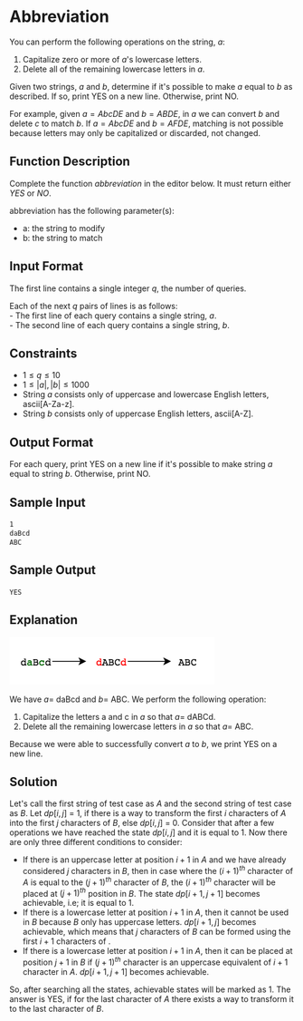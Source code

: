 # Abbreviation

You can perform the following operations on the string, $a$:

1. Capitalize zero or more of $a$'s lowercase letters.
2. Delete all of the remaining lowercase letters in $a$.

Given two strings, $a$ and $b$, determine if it's possible to make $a$ equal to $b$ as described. If so, print YES on a new line. Otherwise, print NO.

For example, given $a = AbcDE$ and $b = ABDE$, in $a$ we can convert $b$ and delete $c$ to match $b$. If $a = AbcDE$ and $b = AFDE$, matching is not possible because letters may only be capitalized or discarded, not changed.

## Function Description

Complete the function $abbreviation$ in the editor below. It must return either $YES$ or $NO$.

abbreviation has the following parameter(s):

* a: the string to modify
* b: the string to match

## Input Format

The first line contains a single integer $q$, the number of queries.

Each of the next $q$ pairs of lines is as follows:\
\- The first line of each query contains a single string, $a$.\
\- The second line of each query contains a single string, $b$.

## Constraints

* $1 ≤ q ≤ 10$
* $1 ≤ |a|, |b| ≤ 1000$
* String $a$ consists only of uppercase and lowercase English letters, ascii[A-Za-z].
* String $b$ consists only of uppercase English letters, ascii[A-Z].

## Output Format

For each query, print YES on a new line if it's possible to make string $a$ equal to string $b$. Otherwise, print NO.

## Sample Input

```text
1
daBcd
ABC
```

## Sample Output

```text
YES
```

## Explanation

![ ](1502716084-18f3d592c9-abbr.png)

We have $a =$ daBcd and $b =$ ABC. We perform the following operation:

1. Capitalize the letters a and c in $a$ so that $a =$ dABCd.
2. Delete all the remaining lowercase letters in $a$ so that $a =$ ABC.

Because we were able to successfully convert $a$ to $b$, we print YES on a new line.

## Solution

Let's call the first string of test case as $A$ and the second string of test case as $B$. Let $dp[i, j]$ = 1, if there is a way to transform the first $i$ characters of $A$ into the first $j$ characters of $B$, else $dp[i, j]$ = 0. Consider that after a few operations we have reached the state $dp[i, j]$ and it is equal to 1. Now there are only three different conditions to consider:

* If there is an uppercase letter at position $i + 1$ in $A$ and we have already considered $j$ characters in $B$, then in case where the $(i + 1)^{th}$ character of $A$ is equal to the $(j + 1)^{th}$ character of $B$, the $(i + 1)^{th}$ character will be placed at $(j + 1)^{th}$ position in $B$. The state $dp[i + 1, j + 1]$ becomes achievable, i.e; it is equal to 1.
* If there is a lowercase letter at position $i + 1$ in $A$, then it cannot be used in $B$ because $B$ only has uppercase letters. $dp[i + 1, j]$ becomes achievable, which means that $j$ characters of $B$ can be formed using the first $i + 1$ characters of .
* If there is a lowercase letter at position $i + 1$ in $A$, then it can be placed at position $j + 1$ in $B$ if $(j + 1)^{th}$ character is an uppercase equivalent of $i + 1$ character in $A$. $dp[i + 1, j + 1]$ becomes achievable.

So, after searching all the states, achievable states will be marked as 1. The answer is YES, if for the last character of $A$ there exists a way to transform it to the last character of $B$.